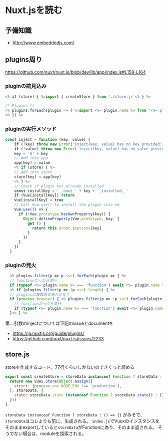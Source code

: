 # Nuxt.jsを読む

## 予備知識

- http://www.embeddedjs.com/

## plugins周り

<https://github.com/nuxt/nuxt.js/blob/dev/lib/app/index.js#L158-L164>

### pluginの読見込み

```javascript
<% if (store) { %>import { createStore } from './store.js'<% } %>

/* Plugins */
<% plugins.forEach(plugin => { %>import <%= plugin.name %> from '<%= plugin.name %>' // Source: <%= relativeToBuild(plugin.src) %><%= (plugin.ssr===false) ? ' (ssr: false)' : '' %>
<% }) %>
```

### pluginの実行メソッド

```javascript
const inject = function (key, value) {
    if (!key) throw new Error('inject(key, value) has no key provided')
    if (!value) throw new Error('inject(key, value) has no value provided')
    key = '$' + key
    // Add into app
    app[key] = value
    <% if (store) { %>
    // Add into store
    store[key] = app[key]
    <% } %>
    // Check if plugin not already installed
    const installKey = '__nuxt_' + key + '_installed__'
    if (Vue[installKey]) return
    Vue[installKey] = true
    // Call Vue.use() to install the plugin into vm
    Vue.use(() => {
      if (!Vue.prototype.hasOwnProperty(key)) {
        Object.defineProperty(Vue.prototype, key, {
          get () {
            return this.$root.$options[key]
          }
        })
      }
    })
  }
```

### pluginの発火

```javascript
  <% plugins.filter(p => p.ssr).forEach(plugin => { %>
  // functionだったら実行
  if (typeof <%= plugin.name %> === 'function') await <%= plugin.name %>(app.context, inject)<% }) %>
  <% if (plugins.filter(p => !p.ssr).length) { %>
  // pluginsに複数ある場合かな？
  if (process.browser) { <% plugins.filter(p => !p.ssr).forEach(plugin => { %>
    // functionだったら実行
    if (typeof <%= plugin.name %> === 'function') await <%= plugin.name %>(app.context, inject)<% }) %>
  }<% } %>
```

第二引数のinjectについては下記のissueとdocumentを

- https://ja.nuxtjs.org/guide/plugins/
- https://github.com/nuxt/nuxt.js/issues/2233



## store.js

storeを作成するコード。77行くらいしかないのでさくっと読める

```javascript
export const createStore = storeData instanceof Function ? storeData : () => {
  return new Vuex.Store(Object.assign({
    strict: (process.env.NODE_ENV !== 'production'),
  }, storeData, {
    state: storeData.state instanceof Function ? storeData.state() : {}
  }))
}
```

`storeData instanceof Function ? storeData : () => {}` がみそで、
`storeData`はコレよりも前に、生成される。
`index.js`でVuexのインスタンスをそのままexportしていると`storeData`がFunctionに為り、そのまま返される。
そうでない場合は、moduleを探索される。